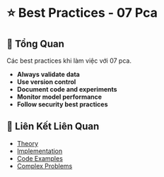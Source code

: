 # ⭐ Best Practices - 07 Pca

## 🎯 Tổng Quan

Các best practices khi làm việc với 07 pca.

- **Always validate data**
- **Use version control**
- **Document code and experiments**
- **Monitor model performance**
- **Follow security best practices**

## 🔗 Liên Kết Liên Quan

- [Theory](./THEORY_07_pca.md)
- [Implementation](./IMPLEMENTATION_07_pca.md)
- [Code Examples](./CODE_EXAMPLES_07_pca.md)
- [Complex Problems](./COMPLEX_PROBLEMS.md)
